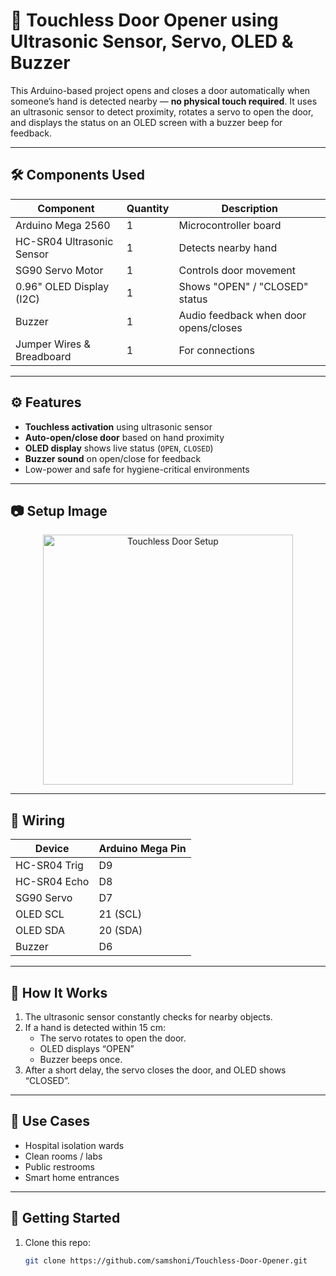 # 🚪 Touchless Door Opener using Ultrasonic Sensor, Servo, OLED & Buzzer

This Arduino-based project opens and closes a door automatically when someone’s hand is detected nearby — **no physical touch required**. It uses an ultrasonic sensor to detect proximity, rotates a servo to open the door, and displays the status on an OLED screen with a buzzer beep for feedback.

---

## 🛠️ Components Used

| Component              | Quantity | Description                              |
|-----------------------|----------|------------------------------------------|
| Arduino Mega 2560     | 1        | Microcontroller board                    |
| HC-SR04 Ultrasonic Sensor | 1    | Detects nearby hand                      |
| SG90 Servo Motor      | 1        | Controls door movement                   |
| 0.96" OLED Display (I2C) | 1     | Shows "OPEN" / "CLOSED" status           |
| Buzzer                | 1        | Audio feedback when door opens/closes    |
| Jumper Wires & Breadboard | 1    | For connections                          |

---

## ⚙️ Features

- **Touchless activation** using ultrasonic sensor
- **Auto-open/close door** based on hand proximity
- **OLED display** shows live status (`OPEN`, `CLOSED`)
- **Buzzer sound** on open/close for feedback
- Low-power and safe for hygiene-critical environments

---

## 📷 Setup Image

<p align="center">
  <img src="photos/setup.jpg" width="400" alt="Touchless Door Setup"/>
</p>

---

## 🔌 Wiring

| Device       | Arduino Mega Pin |
|--------------|------------------|
| HC-SR04 Trig | D9               |
| HC-SR04 Echo | D8               |
| SG90 Servo   | D7               |
| OLED SCL     | 21 (SCL)         |
| OLED SDA     | 20 (SDA)         |
| Buzzer       | D6               |

---

## 🚀 How It Works

1. The ultrasonic sensor constantly checks for nearby objects.
2. If a hand is detected within 15 cm:
   - The servo rotates to open the door.
   - OLED displays “OPEN”
   - Buzzer beeps once.
3. After a short delay, the servo closes the door, and OLED shows “CLOSED”.

---

## 🧠 Use Cases

- Hospital isolation wards
- Clean rooms / labs
- Public restrooms
- Smart home entrances

---

## 🧪 Getting Started

1. Clone this repo:
   ```bash
   git clone https://github.com/samshoni/Touchless-Door-Opener.git

